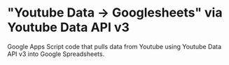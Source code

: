 # "Youtube Data -> Googlesheets" via Youtube Data API v3
Google Apps Script code that pulls data from Youtube using Youtube Data API v3 into Google Spreadsheets.
